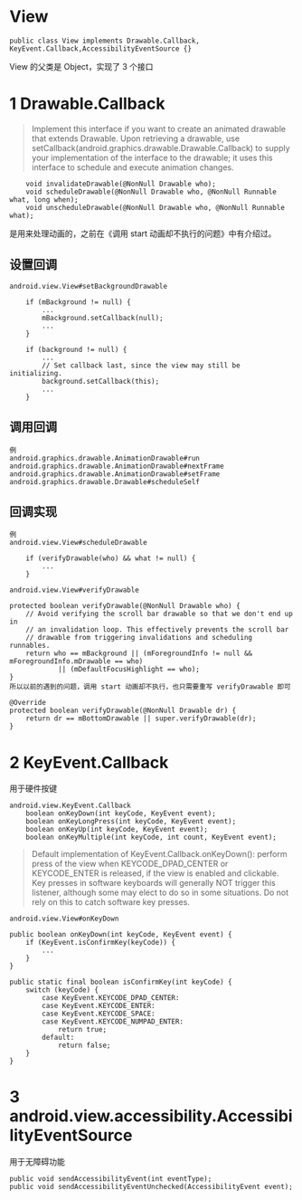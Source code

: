 # View
    public class View implements Drawable.Callback, KeyEvent.Callback,AccessibilityEventSource {}

View 的父类是 Object，实现了 3 个接口

# 1 Drawable.Callback
> Implement this interface if you want to create an animated drawable that extends Drawable. Upon retrieving a drawable, use setCallback(android.graphics.drawable.Drawable.Callback) to supply your implementation of the interface to the drawable; it uses this interface to schedule and execute animation changes.


        void invalidateDrawable(@NonNull Drawable who);
        void scheduleDrawable(@NonNull Drawable who, @NonNull Runnable what, long when);
        void unscheduleDrawable(@NonNull Drawable who, @NonNull Runnable what);
是用来处理动画的，之前在《调用 start 动画却不执行的问题》中有介绍过。

## 设置回调
    android.view.View#setBackgroundDrawable
    
        if (mBackground != null) {
            ...
            mBackground.setCallback(null);
            ...
        }
        
        if (background != null) {
            ...
            // Set callback last, since the view may still be initializing.
            background.setCallback(this);
            ...
        }
        
## 调用回调
    例
    android.graphics.drawable.AnimationDrawable#run
    android.graphics.drawable.AnimationDrawable#nextFrame
    android.graphics.drawable.AnimationDrawable#setFrame
    android.graphics.drawable.Drawable#scheduleSelf
    
## 回调实现
    例
    android.view.View#scheduleDrawable
    
        if (verifyDrawable(who) && what != null) {
            ...
        }
        
    android.view.View#verifyDrawable
    
    protected boolean verifyDrawable(@NonNull Drawable who) {
        // Avoid verifying the scroll bar drawable so that we don't end up in
        // an invalidation loop. This effectively prevents the scroll bar
        // drawable from triggering invalidations and scheduling runnables.
        return who == mBackground || (mForegroundInfo != null && mForegroundInfo.mDrawable == who)
                || (mDefaultFocusHighlight == who);
    }
    所以以前的遇到的问题，调用 start 动画却不执行，也只需要重写 verifyDrawable 即可
    
    @Override
    protected boolean verifyDrawable(@NonNull Drawable dr) {
        return dr == mBottomDrawable || super.verifyDrawable(dr);
    }
    
# 2 KeyEvent.Callback
用于硬件按键

    android.view.KeyEvent.Callback
        boolean onKeyDown(int keyCode, KeyEvent event);
        boolean onKeyLongPress(int keyCode, KeyEvent event);
        boolean onKeyUp(int keyCode, KeyEvent event);
        boolean onKeyMultiple(int keyCode, int count, KeyEvent event);
        
> Default implementation of KeyEvent.Callback.onKeyDown(): perform press of the view when KEYCODE_DPAD_CENTER or KEYCODE_ENTER is released, if the view is enabled and clickable.
> Key presses in software keyboards will generally NOT trigger this listener, although some may elect to do so in some situations. Do not rely on this to catch software key presses.        
    
    android.view.View#onKeyDown
    
    public boolean onKeyDown(int keyCode, KeyEvent event) {
        if (KeyEvent.isConfirmKey(keyCode)) {
            ...
        }
    }
    
    public static final boolean isConfirmKey(int keyCode) {
        switch (keyCode) {
            case KeyEvent.KEYCODE_DPAD_CENTER:
            case KeyEvent.KEYCODE_ENTER:
            case KeyEvent.KEYCODE_SPACE:
            case KeyEvent.KEYCODE_NUMPAD_ENTER:
                return true;
            default:
                return false;
        }
    }
# 3 android.view.accessibility.AccessibilityEventSource
用于无障碍功能

    public void sendAccessibilityEvent(int eventType);
    public void sendAccessibilityEventUnchecked(AccessibilityEvent event);
